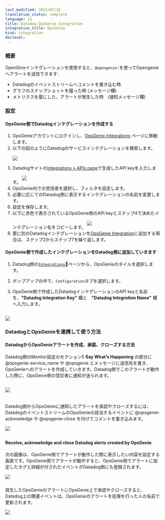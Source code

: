 ```yaml
---
last_modified: 2015/07/16
translation_status: complete
language: ja
title: Datadog-OpsGenie Integration
integration_title: OpsGenie
kind: integration
doclevel:
---
```


<!-- <style>
.class {
  padding-bottom: 5px;
}
</style> -->

<!-- ## Overview


Create alerts using @opsgenie:

- From your event stream
- By taking a snapshot
- When a metric alert is triggered -->

### 概要


OpenGineインテグレーションを使用すると、`@opengenie:`を使ってOpengenieへアラートを送信できます:

- Datadogのイベントストリームへコメントを書き込む時
- グラフのスナップショットを撮った時 (メッセージ欄)
- メトリクスを基にした、アラートが発生した時　(通知メッセージ欄)


<!-- ### Configuration


#### Create a Datadog integration in OpsGenie

1. Log in to your OpsGenie account and go to the [OpsGenie Integrations](https://www.opsgenie.com/integration/index) page.
2. As seen below, filter for Datadog and click on the tile.
        <img src="/images/opsgenie-int-index.png" style="width:100% border:1px #777777;padding-top:15px;padding-bottom:10px;" />
3. Enter your Datadog API key from the [Integrations > APIs page](https://app.datadoghq.com/account/settings#api) in the dedicated field. The key looks like this:
        <img src="/images/where-is-dd-key.png" style="width:100% border:1px #777777;padding-top:15px;padding-bottom:10px;" />
4. Choose the recipients in OpsGenie and set up your filters.
5. Change the name of the integration if necessary.
6. Save the configuration.
7. Copy the red key and the name. You will use this in Datadog.
        <img src="/images/opsgenie-add-api-key.png" style="width:100% border:1px #777777;padding-top:15px;padding-bottom:10px;" />
8. Add more DataDog integrations on OpsGenie by going to the [OpsGenie Integration](https://www.opsgenie.com/integration/index) page and repeating the steps above.

#### List the integration(s) you made in OpsGenie in Datadog

1. In Datadog, select the OpsGenie tile on <a href="https://app.datadoghq.com/account/settings">Account Integrations</a>.

2. In the dialog box that pops up, click on the Configuration tab.

3. Paste the key(s) provided for each Datadog integration (created in OpsGenie) in the **"Datadog Integration Key"** field, and enter the **"Datadog Integration Name"**.

<img src="/images/datadog-add-opsgenie-key.png" style="width:100% border:1px #777777;padding-top:15px;" />

### How to Use Datadog and OpsGenie Together

#### Create, acknowledge and close  OpsGenie alerts from Datadog

Create an OpsGenie alert by putting @opsgenie-service_name or @opsgenie in the **Say What’s Happening** field, section 5, in the Edit Metric Alert. When this alert is triggered in Datadog, an alert will be sent to the recipients in your OpsGenie service.

<img src="/images/og_metric_alert.png" style="width:100% border:1px #777777;padding-top:15px;padding-bottom:20px;" />

Acknowledge or close OpsGenie alerts from Datadog using @opsgenie-acknowledge or @opsgenie-close mentions in the Comments field of an OpsGenie event in Datadog.

<img src="/images/dd_ack_og_alert.png" style="width:100% border:1px #777777;padding-bottom:10px;" />

#### Receive, acknowledge and close Datadog alerts created by OpsGenie

Set-up alerts in OpsGenie. When that alert is triggered, an event will be created in Datadog. The tags and description field from the OpsGenie alert will be carried over to Datadog.

<img src="/images/og_create_alert_dd_updated.png" style="width:100% border:1px #777777;padding-bottom:10px;" />

Acknowledge and close OpsGenie alerts from OpsGenie. When you do this, the associated event in Datadog will be updated with the username of the person who closed this alert.

<img src="/images/og_closed_dd_updated.png" style="width:100% border:1px #777777;padding-bottom:10px;" /> -->

### 設定


#### OpsGenie側でDatadogインテグレーションを作成する

1. OpsGenieアカウントにログインし、[OpsGenie Integrations](https://www.opsgenie.com/integration/index) ページに移動します。
2. 以下の図のようにDatadogのサービスインテグレーションを検索します。
        <img src="/images/opsgenie-int-index.png" style="width:100% border:1px #777777;padding-top:15px;padding-bottom:10px;" />
3. Datadogサイトの[Integrations > APIs page](https://app.datadoghq.com/account/settings#api)で生成したAPI keyを入力します。
        <img src="/images/where-is-dd-key.png" style="width:100% border:1px #777777;padding-top:15px;padding-bottom:10px;" />
4. OpsGenie内での受信者を選択し、フィルタを設定します。
5. 必要に応じてのDatadog側に表示するインテグレーションの名前を変更します。
6. 設定を保存します。
7. 以下に赤色で表示されているOpsGenie側のAPI keyとステップ4で決めたインテグレーション名をコピーします。
        <img src="/images/opsgenie-add-api-key.png" style="width:100% border:1px #777777;padding-top:15px;padding-bottom:10px;" />
8. 更に別のDatadogインテグレーションを[OpsGenie Integration](https://www.opsgenie.com/integration/index)に追加する場合は、ステップ2からステップ7を繰り返します。

#### OpsGenie側で作成したインテグレーションをDatadog側に追加していきます

1. Datadog側の[`Integrations`](https://app.datadoghq.com/account/settings)ページから、OpsGenieのタイルを選択します。

2. ポップアップの中で、`Configuration`タブを選択します。

3. OpsGenie側で作成したDatadogインテグレーションのAPI keyと名前を、**"Datadog Integration Key"** 欄と　**"Datadog Integration Name"** 欄へ入力します。

<img src="/images/datadog-add-opsgenie-key.png" style="width:100% border:1px #777777;padding-top:15px;" />

### DatadogとOpsGenieを連携して使う方法

#### DatadogからOpsGenieアラートを作成、承認、クローズする方法

Datadog側のMonitor設定のセクション5 **Say What’s Happening** の部分に @opsgenie-service_name や @opsgenie とメッセージに送信先を書き、OpsGenieへのアラートを作成していきます。Datadog側でこのアラートが動作した際に、OpsGenie側の受診者に通知が送られます。

<img src="/images/og_metric_alert.png" style="width:100% border:1px #777777;padding-top:15px;padding-bottom:20px;" />

Datadog側からOpsGenieに通知したアラートを承認やクローズするには、 DatadogのイベントストリームのOpsGenieの該当するイベントに @opsgenie-acknowledge や @opsgenie-close を付けてコメントを書き込みます。

<img src="/images/dd_ack_og_alert.png" style="width:100% border:1px #777777;padding-bottom:10px;" />

#### Receive, acknowledge and close Datadog alerts created by OpsGenie

次の画像は、OpsGenie側でアラートが動作した際に表示したい内容を設定する画面です。OpsGenie側でアラートが動作すると、OpsGenie側でアラートに設定したタグと詳細が付されたイベントがDatadog側にも登録されます。

<img src="/images/og_create_alert_dd_updated.png" style="width:100% border:1px #777777;padding-bottom:10px;" />

発生したOpsGenieのアラートにOpsGenie上で承認やクローズすると、Datadog上の関連イベントは、OpsGenieのアラートを処理を行った人の名前で更新されます。

<img src="/images/og_closed_dd_updated.png" style="width:100% border:1px #777777;padding-bottom:10px;" />

